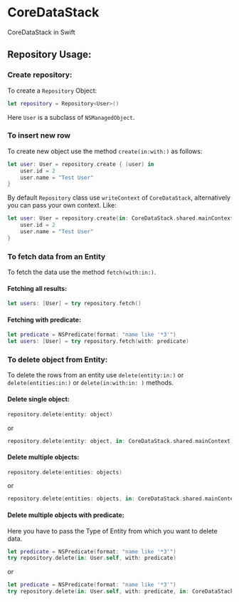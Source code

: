 # CoreDataStack
CoreDataStack in Swift


## Repository Usage:
### Create repository:
To create a `Repository` Object:

```swift
let repository = Repository<User>()
```
Here `User` is a subclass of `NSManagedObject`.

### To insert new row
To create new object use the method `create(in:with:)` as follows:

```swift
let user: User = repository.create { (user) in
    user.id = 2
    user.name = "Test User"
}
```
By default `Repository` class use `writeContext` of `CoreDataStack`, alternatively you can pass your own context. Like:

```swift
let user: User = repository.create(in: CoreDataStack.shared.mainContext) { (user) in
    user.id = 2
    user.name = "Test User"
}
```

### To fetch data from an Entity
To fetch the data use the method `fetch(with:in:)`.

#### Fetching all results:
```swift
let users: [User] = try repository.fetch()
```
#### Fetching with predicate:
```swift
let predicate = NSPredicate(format: "name like '*3'")
let users: [User] = try repository.fetch(with: predicate)
```

### To delete object from Entity:
To delete the rows from an entity use `delete(entity:in:)` or `delete(entities:in:)` or `delete(in:with:in: )` methods.

#### Delete single object:
```swift
repository.delete(entity: object)
```
or
```swift
repository.delete(entity: object, in: CoreDataStack.shared.mainContext)
```
#### Delete multiple objects:
```swift
repository.delete(entities: objects)
```
or
```swift
repository.delete(entities: objects, in: CoreDataStack.shared.mainContext)
```

#### Delete multiple objects with predicate:
Here you have to pass the Type of Entity from which you want to delete data.
```swift
let predicate = NSPredicate(format: "name like '*3'")
try repository.delete(in: User.self, with: predicate)
```
or

```swift
let predicate = NSPredicate(format: "name like '*3'")
try repository.delete(in: User.self, with: predicate, in: CoreDataStack.shared.mainContext)
```
